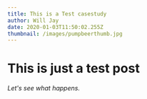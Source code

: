 ```yaml
---
title: This is a Test casestudy
author: Will Jay
date: 2020-01-03T11:50:02.255Z
thumbnail: /images/pumpbeerthumb.jpg
---
```


# This is just a test post

*Let's see what happens.*

